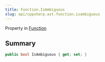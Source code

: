 ```yaml
---
title: Function.IsAmbiguous
slug: api/cppsharp.ast.function.isambiguous
---
```

Property in [Function](/api/cppsharp/ast/function)

## Summary



```csharp
public bool IsAmbiguous { get; set; }
```

